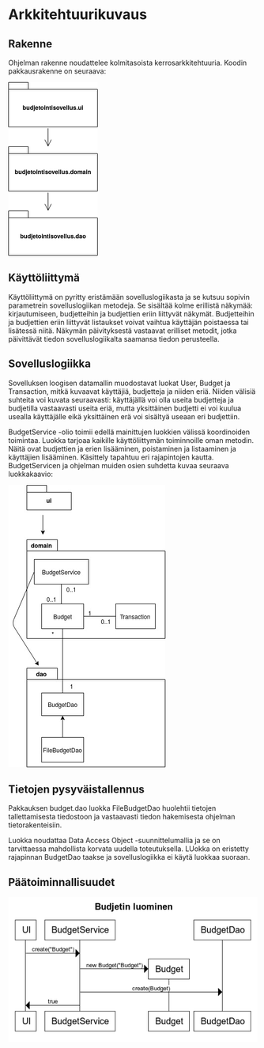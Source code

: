 # Arkkitehtuurikuvaus

## Rakenne

Ohjelman rakenne noudattelee kolmitasoista kerrosarkkitehtuuria. Koodin pakkausrakenne on seuraava:

![alt text](https://github.com/parissak/ot-harjoitustyo/blob/master/dokumentaatio/kuvat/rakenne.png)


## Käyttöliittymä

Käyttöliittymä on pyritty eristämään sovelluslogiikasta ja se kutsuu sopivin parametrein sovelluslogiikan metodeja. Se sisältää kolme erillistä näkymää: kirjautumiseen, budjetteihin ja budjettien eriin liittyvät näkymät. Budjetteihin ja budjettien eriin liittyvät listaukset voivat vaihtua käyttäjän poistaessa tai lisätessä niitä. Näkymän päivityksestä vastaavat erilliset metodit, jotka päivittävät tiedon sovelluslogiikalta saamansa tiedon perusteella.


## Sovelluslogiikka
Sovelluksen loogisen datamallin muodostavat luokat User, Budget ja Transaction, mitkä kuvaavat käyttäjiä, budjetteja ja niiden eriä. Niiden välisiä suhteita voi kuvata seuraavasti: käyttäjällä voi olla useita budjetteja ja budjetilla vastaavasti useita eriä, mutta yksittäinen budjetti ei voi kuulua usealla käyttäjälle eikä yksittäinen erä voi sisältyä useaan eri budjettiin.

BudgetService -olio toimii edellä mainittujen luokkien välissä koordinoiden toimintaa. Luokka tarjoaa kaikille käyttöliittymän toiminnoille oman metodin. Näitä ovat budjettien ja erien lisääminen, poistaminen ja listaaminen ja käyttäjien lisääminen. Käsittely tapahtuu eri rajapintojen kautta. BudgetServicen ja ohjelman muiden osien suhdetta kuvaa seuraava luokkakaavio:

![alt text](https://github.com/parissak/ot-harjoitustyo/blob/master/dokumentaatio/kuvat/pakettikaavio.jpg)


## Tietojen pysyväistallennus
Pakkauksen budget.dao luokka FileBudgetDao huolehtii tietojen tallettamisesta tiedostoon ja vastaavasti tiedon hakemisesta ohjelman tietorakenteisiin.

Luokka noudattaa Data Access Object -suunnittelumallia ja se on tarvittaessa mahdollista korvata uudella toteutuksella. LUokka on eristetty rajapinnan BudgetDao taakse ja sovelluslogiikka ei käytä luokkaa suoraan.


## Päätoiminnallisuudet
![alt text](https://github.com/parissak/ot-harjoitustyo/blob/master/dokumentaatio/kuvat/Budjetin%20luominen.png)
